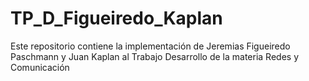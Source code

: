 # TP_D_Figueiredo_Kaplan
Este repositorio contiene la implementación de Jeremias Figueiredo Paschmann y Juan Kaplan al Trabajo Desarrollo de la materia Redes y Comunicación 
